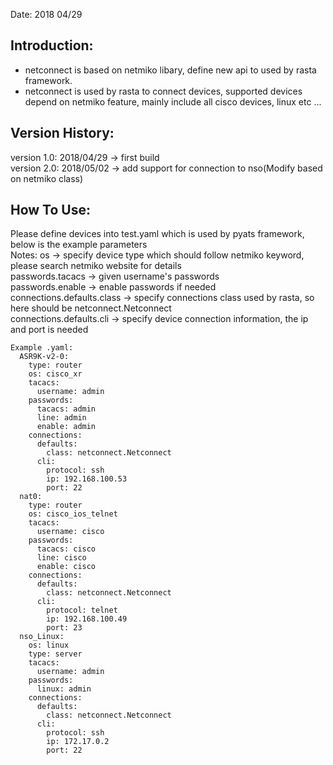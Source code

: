 Date: 2018 04/29

## Introduction:
- netconnect is based on netmiko libary, define new api to used by rasta framework.  
- netconnect is used by rasta to connect devices, supported devices depend on netmiko feature, mainly include all cisco devices, linux etc ...

## Version History:
version 1.0: 2018/04/29  -> first build  
version 2.0: 2018/05/02  -> add support for connection to nso(Modify based on netmiko class)


## How To Use:
Please define devices into test.yaml which is used by pyats framework, below is the example parameters  
    Notes: os                           -> specify device type which should follow netmiko keyword, please search netmiko website for details  
         passwords.tacacs             -> given username's passwords  
         passwords.enable             -> enable passwords if needed  
         connections.defaults.class   -> specify connections class used by rasta, so here should be netconnect.Netconnect   
         connections.defaults.cli     -> specify device connection information, the ip and port is needed  
```
Example .yaml:
  ASR9K-v2-0:
    type: router
    os: cisco_xr
    tacacs:
      username: admin
    passwords:
      tacacs: admin
      line: admin
      enable: admin
    connections:
      defaults:
        class: netconnect.Netconnect
      cli:
        protocol: ssh
        ip: 192.168.100.53
        port: 22
  nat0:
    type: router
    os: cisco_ios_telnet
    tacacs:
      username: cisco
    passwords:
      tacacs: cisco
      line: cisco
      enable: cisco
    connections:
      defaults:
        class: netconnect.Netconnect
      cli:
        protocol: telnet
        ip: 192.168.100.49
        port: 23
  nso_Linux:
    os: linux
    type: server
    tacacs:
      username: admin
    passwords:
      linux: admin
    connections:
      defaults:
        class: netconnect.Netconnect
      cli:
        protocol: ssh
        ip: 172.17.0.2
        port: 22
```
